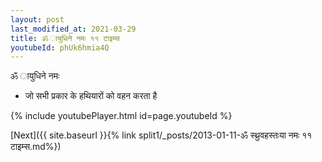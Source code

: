 ```yaml
---
layout: post
last_modified_at: 2021-03-29
title: ॐ ायुधिने नमः ११ टाइम्स
youtubeId: phUk6hmia4Q
---
```

 
 
 ॐ ायुधिने नमः  
 
 -  जो सभी प्रकार के हथियारों को वहन करता है 
 
  
 
  
 
 
 
 
 
 


{% include youtubePlayer.html id=page.youtubeId %}
 
[Next]({{ site.baseurl }}{% link  split1/_posts/2013-01-11-ॐ स्थ्रुवहस्तःया नमः ११ टाइम्स.md%})
 
